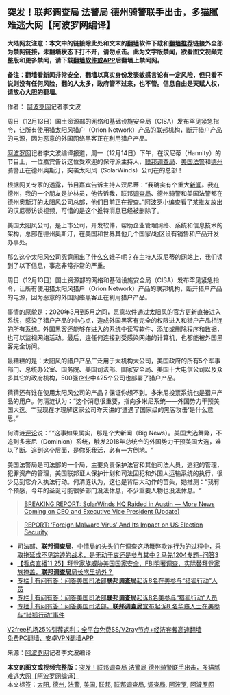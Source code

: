  <h2>突发！联邦调查局 法警局 德州骑警联手出击，多猫腻难逃大网【阿波罗网编译】</h2> <p class="notice"><b>大陆网友注意：本文中的链接除此处和文末的<a href="https://github.com/bannedbook/fanqiang" >翻墙</a>软件下载和<a href="https://github.com/killgcd/justmysocks/blob/master/README.md">翻墙推荐</a>链接外全部为禁网链接，未翻墙状态下打不开，请勿点击。此为文字版禁闻，欲看图文视频完整版和更多禁闻，请下载<a href="https://github.com/bannedbook/fanqiang">翻墙软件或APP</a>后翻墙上禁闻网。</p><p>备注：翻墙看新闻非常安全，翻墙以真实身份发表敏感言论有一定风险，但只看不说则没有任何风险，翻的人太多，政府管不过来，也不管。信息自由是天赋人权，请放心大胆的翻墙。</b></p>  <div class="entry"> <p>作者： <span class='wp_keywordlink_affiliate'><a href="https://www.aboluowang.com/" title="阿波罗网" target="_blank">阿波罗网</a></span>记者李文波</p> <p id="summary">周日（12月13日）国土资源部的网络和基础设施安全局（CISA）发布罕见紧急指令，让所有使用猎<a href="https://www.bannedbook.org/bnews/tag/%e5%a4%aa%e9%98%b3/" class="st_tag internal_tag" rel="tag" title="标签 太阳 下的日志">太阳</a>风猎户（Orion Network）产品的<a href="https://www.bannedbook.org/bnews/tag/%E8%81%94%E9%82%A6/" class="st_tag internal_tag" rel="tag" title="标签 联邦 下的日志">联邦</a>机构，断开猎户产品的电源，因为恶意的外国网络黑客正在利用猎户产品。</p> <p><a href="https://www.bannedbook.org/bnews/tag/%e9%98%bf%e6%b3%a2%e7%bd%97%e7%bd%91/" class="st_tag internal_tag" rel="tag" title="标签 阿波罗网 下的日志">阿波罗网</a>记者李文波编译报道，周一（12月14日）下午，在汉尼蒂（Hannity）的节目上，一位嘉宾告诉这位受欢迎的保守派主持人，<a href="https://www.bannedbook.org/bnews/tag/%e8%81%94%e9%82%a6%e8%b0%83%e6%9f%a5%e5%b1%80/" class="st_tag internal_tag" rel="tag" title="标签 联邦调查局 下的日志">联邦调查局</a>、<a href="https://www.bannedbook.org/bnews/tag/%e7%be%8e%e5%9b%bd/" class="st_tag internal_tag" rel="tag" title="标签 美国 下的日志">美国</a><a href="https://www.bannedbook.org/bnews/tag/%E6%B3%95%E8%AD%A6/" class="st_tag internal_tag" rel="tag" title="标签 法警 下的日志">法警</a>和<a href="https://www.bannedbook.org/bnews/tag/%e5%be%b7%e5%b7%9e/" class="st_tag internal_tag" rel="tag" title="标签 德州 下的日志">德州</a>骑警正在德州奥斯汀，突袭太阳风（SolarWinds）公司在的总部！</p> <p>根据网关专家的透露，节目嘉宾告诉主持人汉尼蒂：“我确实有个重大<span class='wp_keywordlink_affiliate'><a href="https://www.bannedbook.org/" title="新闻">新闻</a></span>。我在德州，我的一个朋友是护林员，他告诉我，联邦<a href="https://www.bannedbook.org/bnews/tag/%E8%B0%83%E6%9F%A5%E5%B1%80/" class="st_tag internal_tag" rel="tag" title="标签 调查局 下的日志">调查局</a>、德州骑警和美国法警都在德州奥斯汀的太阳风公司总部，他们目前正在搜查。”<a href="https://www.bannedbook.org/bnews/tag/%E9%98%BF%E6%B3%A2%E7%BD%97/" class="st_tag internal_tag" rel="tag" title="标签 阿波罗 下的日志">阿波罗</a>小编查看了某推友放出的汉尼蒂访谈视频，可惜的是这个推特消息已经被删除了。</p>  <p>美国太阳风公司，是上市公司，开发软件，帮助企业管理网络、系统和信息技术的架构，总部在德州奥斯汀，在美国和世界其他几个国家/地区设有销售和产品开发办事处。</p> <p>那么这个太阳风公司究竟闹出了什么幺蛾子呢？在主持人汉尼蒂的网站上，我们读到了以下信息，事态非常非常的严重。</p> <p>周日（12月13日）国土资源部的网络和基础设施安全局（CISA）发布罕见紧急指令，让所有使用猎太阳风猎户（Orion Network）产品的联邦机构，断开猎户产品的电源，因为恶意的外国网络黑客正在利用猎户产品。</p> <p>事情的原貌是：2020年3月到5月之间，恶意软件通过太阳风的官方更新直接进入系统，感染了猎户产品的中心点，造成外国黑客有完全的权限进入和猎户产品相连的所有系统。外国黑客还能够在进入的系统中读写软件、添加或删除程序和数据，也可以监视网络活动。最后，连任何连接到受感染网络的计算机，也都能被外国黑客完全访问。</p>  <p>最糟糕的是：太阳风的猎户产品广泛用于大机构大公司，美国政府的所有5个军事部门、总统办公室、国务院、美国司法部、国家安全局、美国十大电信公司以及众多其它的政府机构，500强企业中425个公司也部署了猎户产品。</p> <p>猜猜还有谁在使用太阳风公司的产品？保证你想不到。多米尼投票系统也是猎户产品的用户。何清涟认为：“这个消息很重要，指向多米尼系统——外国势力干预美国大选。““我现在才理解这家公司昨天讲的‘遭遇了国家级的黑客攻击‘是什么意思。”</p> <p>何清涟<span class='wp_keywordlink_affiliate'><a href="https://www.bannedbook.org/bnews/comments/" title="新闻评论" target="_blank">评论</a></span>说：”“这事如果属实，那是个大新闻（Big News）。美国大选舞弊，不追到多米尼（Dominion）系统，触发2018年总统令的外国势力干预美国大选，难以了断。追到这个层面，是你死我活，必有一方倒地。“</p> <p>美国法警局是司法部的一个局，主要负责保护法官和其他司法人员，逃犯的管理，犯罪资产的管理，美国联邦证人保护计划和司法囚犯和外国人运输系统的执行，很少见到它介入执法行动。何清涟认为，这也是背后大动作的苗头，她推测：“我有个预感，今年的圣诞可能很多部门没法休息，不少重要人物也没法休息。“</p>  <blockquote class="wp-embedded-content" data-secret="ruSV1hosAG"><p><a href="https://www.thegatewaypundit.com/2020/12/breaking-fbi-texas-rangers-us-marshals-raid-solarwinds-hq-austin/">BREAKING REPORT: SolarWinds HQ Raided in Austin &#8212; More News Coming on CEO and Executive Vice President (Update)</a></p></blockquote> <p></p> <blockquote class="wp-embedded-content" data-secret="6b5Uxe0kvS"><p><a href="https://hannity.com/media-room/report-foreign-malware-virus-and-its-impact-on-us-election-security/">REPORT: ‘Foreign Malware Virus’ And Its Impact on US Election Security</a></p></blockquote> <p></p>  <ul class='op-related-articles' title='相关阅读'> <li><a href='https://www.bannedbook.org/bnews/bannedvideo/20201204/1441717.html' target='_blank'>司法部、<b>联邦调查局</b>、中情局的头头们在调查这场舞弊欺诈行为的过程中，采取拖延或不见踪迹的战术，是无动于衷还是参与其中？马先1204专题+问答3</a></li> <li><a href='https://www.bannedbook.org/bnews/bannedvideo/20201125/1437013.html' target='_blank'>【看点直播11.25】拜登家族威胁美国国家安全，FBI明著调查，实际替拜登家族掩盖，<b>联邦调查局</b>局长吃里扒外？</a></li> <li><a href='https://www.bannedbook.org/bnews/ssgc/20201114/1431115.html' target='_blank'>专栏 | 有问有答：问答美国司法部<b>联邦调查局</b>起诉8名在美参与“猎狐行动”人员</a></li> <li><a href='https://www.bannedbook.org/bnews/ssgc/20201108/1427789.html' target='_blank'>专栏 | 有问有答：问答美国司法部<b>联邦调查局</b>起诉8名美参与“猎狐行动”人员</a></li> <li><a href='https://www.bannedbook.org/bnews/ssgc/20201031/1423536.html' target='_blank'>专栏 | 有问有答：问答美国司法部，<b>联邦调查局</b>宣布起诉8 名华裔人士在美参与“猎狐行动”事件</a></li> </ul> <p class="texttj"> <a href="https://github.com/bannedbook/fanqiang/wiki/V2ray%E6%9C%BA%E5%9C%BA" target="_blank">V2free机场25%引荐返利：全平台免费SS/V2ray节点+经济套餐高速翻墙</a><br/> <a href="https://github.com/bannedbook/fanqiang/wiki/%E7%A6%81%E9%97%BB%E7%BD%91%E5%AE%89%E5%8D%93%E7%BF%BB%E5%A2%99%E6%96%B0%E9%97%BBAPP" target="_blank">免费PC翻墙、安卓VPN翻墙APP</a></p><p> 来源：<a href="https://www.aboluowang.com/2020/1215/1534365.html" target="_blank">阿波罗网</a>记者李文波编译 </p><a name='sharetosocial'></a>       <div><b>本文的图文或视频完整版</b>：<a href='https://www.bannedbook.org/bnews/cnnews/20201215/1448313.html'>突发！联邦调查局 法警局 德州骑警联手出击，多猫腻难逃大网【阿波罗网编译】</a></div>  </div><!--END ENTRY--> <div class="postfooter"> <div>本文标签：<a href="https://www.bannedbook.org/bnews/tag/%e5%a4%aa%e9%98%b3/" rel="tag">太阳</a>, <a href="https://www.bannedbook.org/bnews/tag/%e5%be%b7%e5%b7%9e/" rel="tag">德州</a>, <a href="https://www.bannedbook.org/bnews/tag/%E6%B3%95%E8%AD%A6/" rel="tag">法警</a>, <a href="https://www.bannedbook.org/bnews/tag/%e7%be%8e%e5%9b%bd/" rel="tag">美国</a>, <a href="https://www.bannedbook.org/bnews/tag/%E8%81%94%E9%82%A6/" rel="tag">联邦</a>, <a href="https://www.bannedbook.org/bnews/tag/%e8%81%94%e9%82%a6%e8%b0%83%e6%9f%a5%e5%b1%80/" rel="tag">联邦调查局</a>, <a href="https://www.bannedbook.org/bnews/tag/%E8%B0%83%E6%9F%A5%E5%B1%80/" rel="tag">调查局</a>, <a href="https://www.bannedbook.org/bnews/tag/%E9%98%BF%E6%B3%A2%E7%BD%97/" rel="tag">阿波罗</a>, <a href="https://www.bannedbook.org/bnews/tag/%e9%98%bf%e6%b3%a2%e7%bd%97%e7%bd%91/" rel="tag">阿波罗网</a></div>  </div><!--END POSTFOOTER--> 